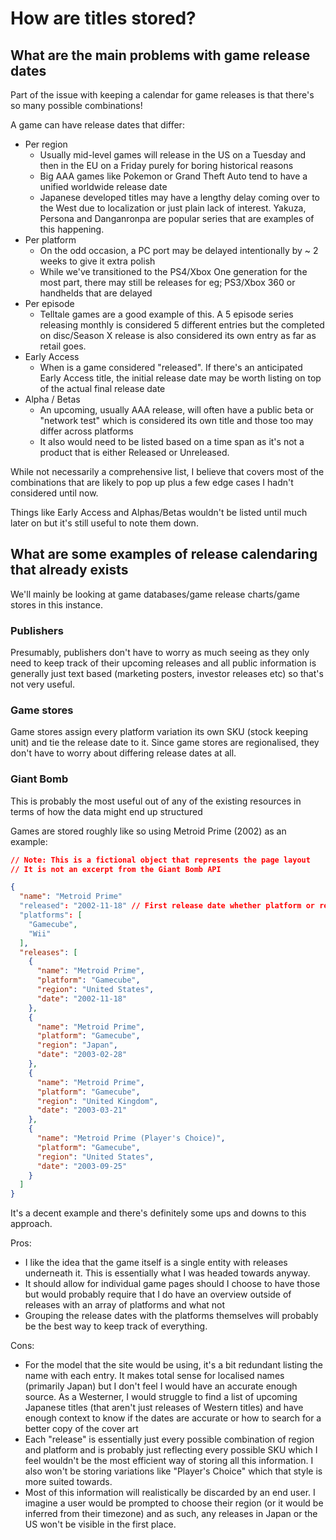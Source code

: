 # How are titles stored?

## What are the main problems with game release dates

Part of the issue with keeping a calendar for game releases is that there's so many possible combinations!

A game can have release dates that differ:
  * Per region
    - Usually mid-level games will release in the US on a Tuesday and then in the EU on a Friday purely for boring historical reasons
    - Big AAA games like Pokemon or Grand Theft Auto tend to have a unified worldwide release date
    - Japanese developed titles may have a lengthy delay coming over to the West due to localization or just plain lack of interest. Yakuza, Persona and Danganronpa are popular series that are examples of this happening.
  * Per platform
    - On the odd occasion, a PC port may be delayed intentionally by ~ 2 weeks to give it extra polish
    - While we've transitioned to the PS4/Xbox One generation for the most part, there may still be releases for eg; PS3/Xbox 360 or handhelds that are delayed
  * Per episode
    - Telltale games are a good example of this. A 5 episode series releasing monthly is considered 5 different entries but the completed on disc/Season X release is also considered its own entry as far as retail goes.
  * Early Access
    - When is a game considered "released". If there's an anticipated Early Access title, the initial release date may be worth listing on top of the actual final release date
  * Alpha / Betas
    - An upcoming, usually AAA release, will often have a public beta or "network test" which is considered its own title and those too may differ across platforms
    - It also would need to be listed based on a time span as it's not a product that is either Released or Unreleased.

While not necessarily a comprehensive list, I believe that covers most of the combinations that are likely to pop up plus a few edge cases I hadn't considered until now.

Things like Early Access and Alphas/Betas wouldn't be listed until much later on but it's still useful to note them down.

## What are some examples of release calendaring that already exists

We'll mainly be looking at game databases/game release charts/game stores in this instance.

### Publishers

Presumably, publishers don't have to worry as much seeing as they only need to keep track of their upcoming releases and all public information is generally just text based (marketing posters, investor releases etc) so that's not very useful.

### Game stores

Game stores assign every platform variation its own SKU (stock keeping unit) and tie the release date to it. Since game stores are regionalised, they don't have to worry about differing release dates at all.

### Giant Bomb

This is probably the most useful out of any of the existing resources in terms of how the data might end up structured

Games are stored roughly like so using Metroid Prime (2002) as an example:

```json
// Note: This is a fictional object that represents the page layout
// It is not an excerpt from the Giant Bomb API

{
  "name": "Metroid Prime"
  "released": "2002-11-18" // First release date whether platform or regional
  "platforms": [
    "Gamecube",
    "Wii"
  ],
  "releases": [
    {
      "name": "Metroid Prime",
      "platform": "Gamecube",
      "region": "United States",
      "date": "2002-11-18"
    },
    {
      "name": "Metroid Prime",
      "platform": "Gamecube",
      "region": "Japan",
      "date": "2003-02-28"
    },
    {
      "name": "Metroid Prime",
      "platform": "Gamecube",
      "region": "United Kingdom",
      "date": "2003-03-21"
    },
    {
      "name": "Metroid Prime (Player's Choice)",
      "platform": "Gamecube",
      "region": "United States",
      "date": "2003-09-25"
    }
  ]
}
```

It's a decent example and there's definitely some ups and downs to this approach.

Pros:

  - I like the idea that the game itself is a single entity with releases underneath it. This is essentially what I was headed towards anyway.
  - It should allow for individual game pages should I choose to have those but would probably require that I do have an overview outside of releases with an array of platforms and what not
  - Grouping the release dates with the platforms themselves will probably be the best way to keep track of everything. 

Cons:

  - For the model that the site would be using, it's a bit redundant listing the name with each entry. It makes total sense for localised names (primarily Japan) but I don't feel I would have an accurate enough source. As a Westerner, I would struggle to find a list of upcoming Japanese titles (that aren't just releases of Western titles) and have enough context to know if the dates are accurate or how to search for a better copy of the cover art
  - Each "release" is essentially just every possible combination of region and platform and is probably just reflecting every possible SKU which I feel wouldn't be the most efficient way of storing all this information. I also won't be storing variations like "Player's Choice" which that style is more suited towards.
  - Most of this information will realistically be discarded by an end user. I imagine a user would be prompted to choose their region (or it would be inferred from their timezone) and as such, any releases in Japan or the US won't be visible in the first place.

  